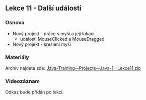 Lekce 11 - Další události
-------------------------

### Osnova

- Nový projekt - práce s myší a její lokací
	- události MouseClicked a MouseDragged
- Nový projekt - kreslení myší

### Materiály

Archív najdete zde: [Java-Training--Projects--Java-1--Lekce11.zip](/data/2021-jaro/java-1-brno/Java-Training--Projects--Java-1--Lekce11.zip)

### Videozáznam

Odkaz bude přidán po lekci.
